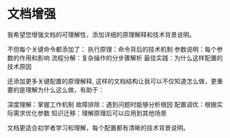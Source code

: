 # 文档增强

我希望您增强文档的可理解性，添加详细的原理解释和技术背景说明。

不但每个关键命令都添加了：
执行原理：命令背后的技术机制
参数说明：每个参数的作用和影响
流程分解：复杂操作的分步骤解析
最佳实践：为什么这样配置的技术原因

还添加更多关键配置的原理解释,
这样的文档结构让我可以不仅知道怎么做，更重要的是理解为什么这么做，有助于：

深度理解：掌握工作机制
故障排除：遇到问题时能够分析根因
配置调优：根据实际需求优化参数
知识迁移：理解原理后可以应用到其他场景

文档更适合初学者学习和理解，每个配置都有清晰的技术背景说明。